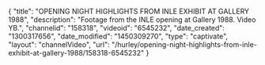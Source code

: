 {
    "title": "OPENING NIGHT HIGHLIGHTS FROM INLE EXHIBIT AT GALLERY 1988",
    "description": "Footage from the INLE opening at Gallery 1988. Video YB.",
    "channelid": "158318",
    "videoid": "6545232",
    "date_created": "1300317656",
    "date_modified": "1450309270",
    "type": "captivate",
    "layout": "channelVideo",
    "url": "\/hurley\/opening-night-highlights-from-inle-exhibit-at-gallery-1988\/158318-6545232"
}